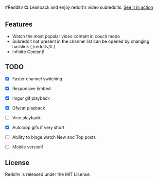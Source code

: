 #Redditv :tv:
Leanback and enjoy reddit's video subreddits. [See it in action](https://avinayak.github.io/redditv/)

Features
--------

* Watch the most popular video content in couch mode
* Subreddit not present in the channel list can be opened by changing hashlink ( /redditv/#<SubredditName> )
* Infinite Content!


TODO
----

 - [x] Faster channel switching
 - [x] Responsive Embed
 - [x] Imgur gif playback
 - [x] Gfycat playback
 - [ ] Vine playback
 - [x] Autoloop gifs if very short
 - [ ] Ability to binge watch New and Top posts
 - [ ] Mobile version! 


License
-------

Redditv is released under the MIT License.


